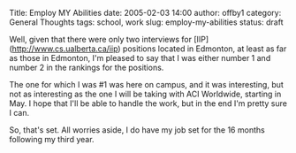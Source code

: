 Title: Employ MY Abilities
date: 2005-02-03 14:00
author: offby1
category: General Thoughts
tags: school, work
slug: employ-my-abilities
status: draft

Well, given that there were only two interviews for \[IIP\](<http://www.cs.ualberta.ca/iip>) positions located in Edmonton, at least as far as those in Edmonton, I'm pleased to say that I was either number 1 and number 2 in the rankings for the positions.

The one for which I was #1 was here on campus, and it was interesting, but not as interesting as the one I will be taking with ACI Worldwide, starting in May. I hope that I'll be able to handle the work, but in the end I'm pretty sure I can.

So, that's set. All worries aside, I do have my job set for the 16 months following my third year.

